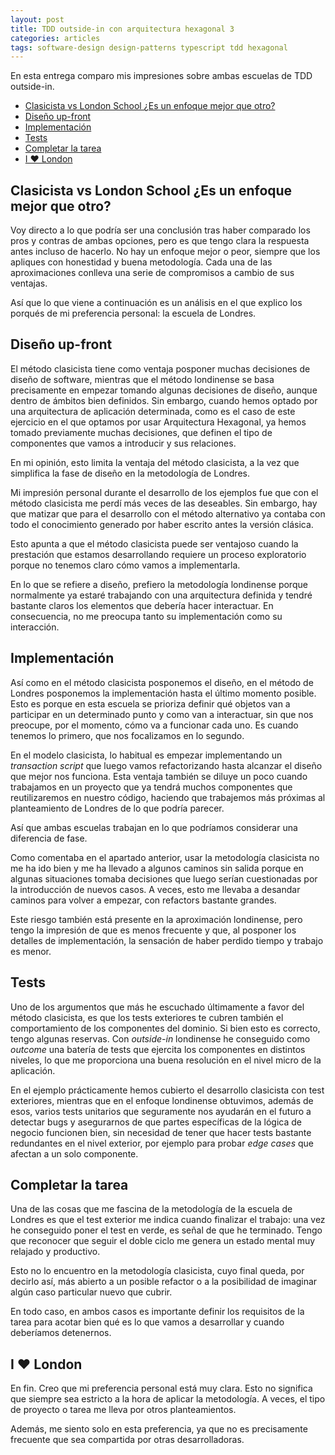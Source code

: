 ```yaml
---
layout: post
title: TDD outside-in con arquitectura hexagonal 3
categories: articles
tags: software-design design-patterns typescript tdd hexagonal
---
```


En esta entrega comparo mis impresiones sobre ambas escuelas de TDD outside-in.

<!-- TOC -->
  * [Clasicista vs London School ¿Es un enfoque mejor que otro?](#clasicista-vs-london-school-es-un-enfoque-mejor-que-otro)
  * [Diseño up-front](#diseño-up-front)
  * [Implementación](#implementación)
  * [Tests](#tests)
  * [Completar la tarea](#completar-la-tarea)
  * [I ❤️ London](#i--london)
<!-- TOC -->


## Clasicista vs London School ¿Es un enfoque mejor que otro?

Voy directo a lo que podría ser una conclusión tras haber comparado los pros y contras de ambas opciones, pero es que tengo clara la respuesta antes incluso de hacerlo. No hay un enfoque mejor o peor, siempre que los apliques con honestidad y buena metodología. Cada una de las aproximaciones conlleva una serie de compromisos a cambio de sus ventajas.

Así que lo que viene a continuación es un análisis en el que explico los porqués de mi preferencia personal: la escuela de Londres.

## Diseño up-front

El método clasicista tiene como ventaja posponer muchas decisiones de diseño de software, mientras que el método londinense se basa precisamente en empezar tomando algunas decisiones de diseño, aunque dentro de ámbitos bien definidos. Sin embargo, cuando hemos optado por una arquitectura de aplicación determinada, como es el caso de este ejercicio en el que optamos por usar Arquitectura Hexagonal, ya hemos tomado previamente muchas decisiones, que definen el tipo de componentes que vamos a introducir y sus relaciones. 

En mi opinión, esto limita la ventaja del método clasicista, a la vez que simplifica la fase de diseño en la metodología de Londres. 

Mi impresión personal durante el desarrollo de los ejemplos fue que con el método clasicista me perdí más veces de las deseables. Sin embargo, hay que matizar que para el desarrollo con el método alternativo ya contaba con todo el conocimiento generado por haber escrito antes la versión clásica.

Esto apunta a que el método clasicista puede ser ventajoso cuando la prestación que estamos desarrollando requiere un proceso  exploratorio porque no tenemos claro cómo vamos a implementarla.

En lo que se refiere a diseño, prefiero la metodología londinense porque normalmente ya estaré trabajando con una arquitectura definida y tendré bastante claros los elementos que debería hacer interactuar. En consecuencia, no me preocupa tanto su implementación como su interacción.

## Implementación

Así como en el método clasicista posponemos el diseño, en el método de Londres posponemos la implementación hasta el último momento posible. Esto es porque en esta escuela se prioriza definir qué objetos van a participar en un determinado punto y como van a interactuar, sin que nos preocupe, por el momento, cómo va a funcionar cada uno. Es cuando tenemos lo primero, que nos focalizamos en lo segundo.

En el modelo clasicista, lo habitual es empezar implementando un _transaction script_ que luego vamos refactorizando hasta alcanzar el diseño que mejor nos funciona. Esta ventaja también se diluye un poco cuando trabajamos en un proyecto que ya tendrá muchos componentes que reutilizaremos en nuestro código, haciendo que trabajemos más próximas al planteamiento de Londres de lo que podría parecer.

Así que ambas escuelas trabajan en lo que podríamos considerar una diferencia de fase.

Como comentaba en el apartado anterior, usar la metodología clasicista no me ha ido bien y me ha llevado a algunos caminos sin salida porque en algunas situaciones tomaba decisiones que luego serían cuestionadas por la introducción de nuevos casos. A veces, esto me llevaba a desandar caminos para volver a empezar, con refactors bastante grandes.

Este riesgo también está presente en la aproximación londinense, pero tengo la impresión de que es menos frecuente y que, al posponer los detalles de implementación, la sensación de haber perdido tiempo y trabajo es menor. 

## Tests

Uno de los argumentos que más he escuchado últimamente a favor del método clasicista, es que los tests exteriores te cubren también el comportamiento de los componentes del dominio. Si bien esto es correcto, tengo algunas reservas. Con _outside-in_ londinense he conseguido como _outcome_ una batería de tests que ejercita los componentes en distintos niveles, lo que me proporciona una buena resolución en el nivel micro de la aplicación.

En el ejemplo prácticamente hemos cubierto el desarrollo clasicista con test exteriores, mientras que en el enfoque londinense obtuvimos, además de esos, varios tests unitarios que seguramente nos ayudarán en el futuro a detectar bugs y asegurarnos de que partes específicas de la lógica de negocio funcionen bien, sin necesidad de tener que hacer tests bastante redundantes en el nivel exterior, por ejemplo para probar _edge cases_ que afectan a un solo componente.

## Completar la tarea

Una de las cosas que me fascina de la metodología de la escuela de Londres es que el test exterior me indica cuando finalizar el trabajo: una vez he conseguido poner el test en verde, es señal de que he terminado. Tengo que reconocer que seguir el doble ciclo me genera un estado mental muy relajado y productivo. 

Esto no lo encuentro en la metodología clasicista, cuyo final queda, por decirlo así, más abierto a un posible refactor o a la posibilidad de imaginar algún caso particular nuevo que cubrir.

En todo caso, en ambos casos es importante definir los requisitos de la tarea para acotar bien qué es lo que vamos a desarrollar y cuando deberíamos detenernos.

## I ❤️ London

En fin. Creo que mi preferencia personal está muy clara. Esto no significa que siempre sea estricto a la hora de aplicar la metodología. A veces, el tipo de proyecto o tarea me lleva por otros planteamientos.

Además, me siento solo en esta preferencia, ya que no es precisamente frecuente que sea compartida por otras desarrolladoras.